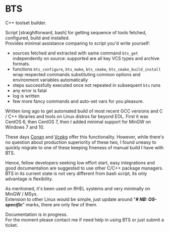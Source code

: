# BTS
C++ toolset builder.

Script [straightforward, bash] for getting sequence of tools fetched, configured, build and installed.  
Provides minimal assistance comparing to script you'd write yourself:
- sources fetched and extracted with same command `bts_get` independently on source: supported are all key VCS types and archive formats.
- functions `bts_configure`, `bts_make`, `bts_cmake`, `bts_cmake_build_install` wrap respected commands substituting common options and environment variables automatically
- steps successfully executed once not repeated in subsequent `bts` runs
- any error is fatal
- log is written
- few more fancy commands and auto-set vars for you pleasure. 

Written long ago to get automated build of most recent GCC versions and C / C++ libraries and tools on Linux distros far beyond EOL.
First it was CentOS 6, then CentOS 7, then I added minimal support for MinGW on Windows 7 and 10.

These days [Conan](https://conan.io) and [Vcpkg](https://vcpkg.io/en/) offer this functionality.
However, while there's no question about production superiority of these two, I found uneasy to quickly migrate to one of these
keeping fineness of manual build I have with BTS.

Hence, fellow developers seeking low effort start, easy integrations and good documentation are suggested to use other C/C++ package managers.
BTS in its current state is not very different from bash script, its only advantage is flexibility. 

As mentioned, it's been used on RHEL systems and very minimally on MinGW / MSys.   
Extension to other Linux would be simple, just update around "___# NB: OS-specific___" marks, there are only few of them.

Documentation is in progress.  
For the moment please contact me if need help in using BTS or just submit a ticket.